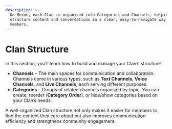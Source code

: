 ```yaml
---
description: >-
  On Mezon, each Clan is organized into Categories and Channels, helping
  structure content and conversations in a clear, easy-to-navigate way for all
  members.
---
```


# Clan Structure

In this section, you’ll learn how to build and manage your Clan’s structure:

* **Channels** – The main spaces for communication and collaboration. Channels come in various types, such as **Text Channels**, **Voice Channels**, and **Live Channels**, each serving different purposes.
* **Categories** – Groups of related channels organized by topic. You can create, reorder (**Category Order**), or hide/show categories based on your Clan’s needs.

A well-organized Clan structure not only makes it easier for members to find the content they care about but also improves communication efficiency and strengthens community engagement.
